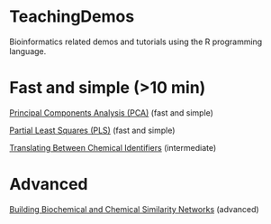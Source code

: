 TeachingDemos
=============

Bioinformatics related demos and tutorials using the R programming language.

# Fast and simple (>10 min)

[Principal Components Analysis (PCA)](https://github.com/dgrapov/TeachingDemos/wiki/Principal-Components-Analysis) (fast and simple)

[Partial Least Squares (PLS)](https://github.com/dgrapov/TeachingDemos/wiki/Partial-Least-Squares) (fast and simple)

[Translating Between Chemical Identifiers](https://github.com/dgrapov/TeachingDemos/wiki/Translating-Between-Chemical-Identifiers)  (intermediate)


# Advanced 
[Building Biochemical and Chemical Similarity Networks](https://github.com/dgrapov/TeachingDemos/wiki/Biochemical-and-Chemical-Similarity-Networks) (advanced)

